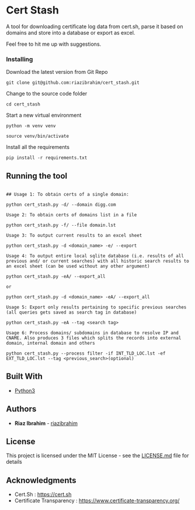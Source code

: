 # Cert Stash

A tool for downloading certificate log data from cert.sh, parse it based on domains and store into a database or export as excel.

Feel free to hit me up with suggestions.

### Installing


Download the latest version from Git Repo

```
git clone git@github.com:riazibrahim/cert_stash.git

```

Change to the source code folder

```
cd cert_stash

```
Start a new virtual environment

```
python -m venv venv

source venv/bin/activate

```

Install all the requirements

```
pip install -r requirements.txt

```

## Running the tool
```

## Usage 1: To obtain certs of a single domain:

python cert_stash.py -d/ --domain digg.com

Usage 2: To obtain certs of domains list in a file

python cert_stash.py -f/ --file domain.lst

Usage 3: To output current results to an excel sheet

python cert_stash.py -d <domain_name> -e/ --export

Usage 4: To output entire local sqlite database (i.e. results of all previous and/ or current searches) with all historic search results to an excel sheet (can be used without any other argument)

python cert_stash.py -eA/ --export_all 

or

python cert_stash.py -d <domain_name> -eA/ --export_all

Usage 5: Export only results pertaining to specific previous searches (all queries gets saved as search tag in database)

python cert_stash.py -eA --tag <search tag>

Usage 6: Process domains/ subdomains in database to resolve IP and CNAME. Also produces 3 files which splits the records into external domain, internal domain and others

python cert_stash.py --process filter -if INT_TLD_LOC.lst -ef EXT_TLD_LOC.lst --tag <previous_search>(optional) 

```

## Built With

* [Python3](https://www.python.org/download/releases/3.0/) 


## Authors

* **Riaz Ibrahim** - [riazibrahim](https://github.com/https://github.com/riazibrahim/)

## License

This project is licensed under the MIT License - see the [LICENSE.md](LICENSE) file for details

## Acknowledgments

* Cert.Sh : https://cert.sh
* Certificate Transparency : https://www.certificate-transparency.org/